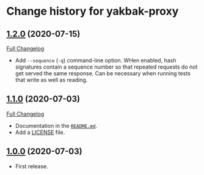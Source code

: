 # Change history for yakbak-proxy

## [1.2.0](https://github.com/folio-org/yakbak-proxy/tree/v1.2.0) (2020-07-15)
[Full Changelog](https://github.com/folio-org/yakbak-proxy/compare/v1.1.0...v1.2.0)

* Add `--sequence` (`-q`) command-line option. WHen enabled, hash signatures contain a sequence number so that repeated requests do not get served the same response. Can be necessary when running tests that write as well as reading.

## [1.1.0](https://github.com/folio-org/yakbak-proxy/tree/v1.1.0) (2020-07-03)
[Full Changelog](https://github.com/folio-org/yakbak-proxy/compare/v1.0.0...v1.1.0)

* Documentation in the [`README.md`](README.md).
* Add a [LICENSE](LICENSE) file.

## [1.0.0](https://github.com/folio-org/yakbak-proxy/tree/v1.0.0) (2020-07-03)

* First release.

